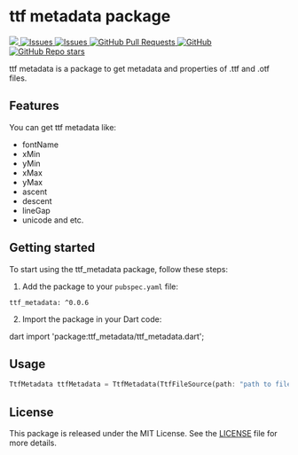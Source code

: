 # ttf metadata package

<a href="https://pub.dev/packages/ttf_metadata">
   <img src="https://img.shields.io/pub/v/ttf_metadata?label=pub.dev&labelColor=333940&logo=dart">
</a>
<a href="https://github.com/ali-you/ttf-metadata-package/issues">
   <img alt="Issues" src="https://img.shields.io/github/issues/ali-you/ttf-metadata-package?color=0088ff" />
</a>
<a href="https://github.com/ali-you/ttf-metadata-package/issues?q=is%3Aclosed">
   <img alt="Issues" src="https://img.shields.io/github/issues-closed/ali-you/ttf-metadata-package?color=0088ff" />
</a>
<!-- <a href="https://github.com/ali-you/ambient-light-plugin/pulls">
   <img alt="GitHub pull requests" src="https://img.shields.io/github/issues-pr/ali-you/ambient-light-plugin?color=0088ff" />
</a> -->
<a href="https://github.com/ali-you/ttf-metadata-package/pulls">
   <img alt="GitHub Pull Requests" src="https://badgen.net/github/prs/ali-you/ttf-metadata-package" />
</a>
<a href="https://github.com/ali-you/ttf-metadata-package/blob/main/LICENSE" rel="ugc">
   <img src="https://img.shields.io/github/license/ali-you/ttf-metadata-package?color=#007A88&amp;labelColor=333940;" alt="GitHub">
</a>
<a href="https://github.com/ali-you/ttf-metadata-package">
   <img alt="GitHub Repo stars" src="https://img.shields.io/github/stars/ali-you/ttf-metadata-package">
</a>

ttf metadata is a package to get metadata and properties of .ttf and .otf files.


## Features

You can get ttf metadata like:

- fontName
- xMin
- yMin
- xMax
- yMax
- ascent
- descent
- lineGap
- unicode and etc.


## Getting started

To start using the ttf_metadata package, follow these steps:

1. Add the package to your `pubspec.yaml` file:
```
ttf_metadata: ^0.0.6
```

2. Import the package in your Dart code:

dart import 'package:ttf_metadata/ttf_metadata.dart';


## Usage

```dart
TtfMetadata ttfMetadata = TtfMetadata(TtfFileSource(path: "path to file"));
```


## License

This package is released under the MIT License. See the [LICENSE](https://github.com/ali-you/ttf-metadata-package/blob/main/LICENSE) file for more details.

